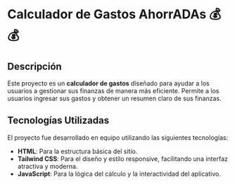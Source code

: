 # Calculador de Gastos AhorrADAs 💰💰

## Descripción

Este proyecto es un **calculador de gastos** diseñado para ayudar a los usuarios a gestionar sus finanzas de manera más eficiente. Permite a los usuarios ingresar sus gastos y obtener un resumen claro de sus finanzas.

## Tecnologías Utilizadas

El proyecto fue desarrollado en equipo utilizando las siguientes tecnologías:

- **HTML**: Para la estructura básica del sitio.
- **Tailwind CSS**: Para el diseño y estilo responsive, facilitando una interfaz atractiva y moderna.
- **JavaScript**: Para la lógica del cálculo y la interactividad del aplicativo.
